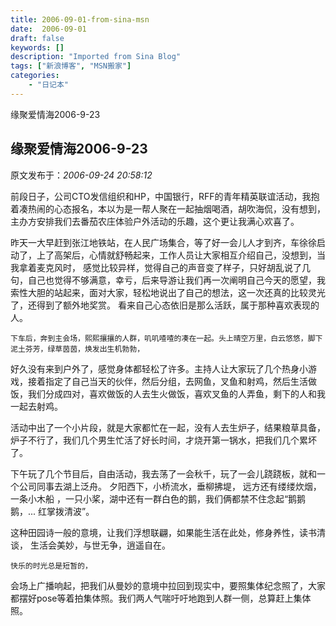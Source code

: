```yaml
---
title: 2006-09-01-from-sina-msn
date:  2006-09-01
draft: false
keywords: []
description: "Imported from Sina Blog"
tags: ["新浪博客", "MSN搬家"]
categories: 
    - "日记本"
---
```

缘聚爱情海2006-9-23
## 缘聚爱情海2006-9-23

 原文发布于：*2006-09-24 20:58:12*

  
前段日子，公司CTO发信组织和HP，中国银行，RFF的青年精英联谊活动，我抱着凑热闹的心态报名，本以为是一帮人聚在一起抽烟喝酒，胡吹海侃，没有想到，主办方安排我们去番茄农庄体验户外活动的乐趣，这个更让我满心欢喜了。

  
昨天一大早赶到张江地铁站，在人民广场集合，等了好一会儿人才到齐，车徐徐启动了，上了高架后，心情就舒畅起来，工作人员让大家相互介绍自己，没想到，当我拿着麦克风时， 
感觉比较异样，觉得自己的声音变了样子，只好胡乱说了几句，自己也觉得不够满意，幸亏，后来导游让我们再一次阐明自己今天的愿望，我索性大胆的站起来，面对大家，轻松地说出了自己的想法，这一次还真的比较灵光了，还得到了额外地奖赏。
看来自己心态依旧是那么活跃，属于那种喜欢表现的人。

    下车后，奔到主会场，熙熙攘攘的人群，叽叽喳喳的凑在一起。头上晴空万里，白云悠悠，脚下泥土芬芳，绿草茵茵，焕发出生机勃勃，

好久没有来到户外了，感觉身体都轻松了许多。主持人让大家玩了几个热身小游戏，接着指定了自己当天的伙伴，然后分组，去网鱼，叉鱼和射鸡，然后生活做饭，我们分成四对，喜欢做饭的人去生火做饭，喜欢叉鱼的人弄鱼，剩下的人和我一起去射鸡。

    
活动中出了一个小片段，就是大家都忙在一起，没有人去生炉子，结果粮草具备，炉子不行了，我们几个男生忙活了好长时间，才烧开第一锅水，把我们几个累坏了。

   下午玩了几个节目后，自由活动，我去荡了一会秋千，玩了一会儿跷跷板，就和一个公司同事去湖上泛舟。
夕阳西下，小桥流水，垂柳拂堤， 远方还有缕缕炊烟，一条小木船 ，一只小桨，湖中还有一群白色的鹅，我们俩都禁不住念起“鹅鹅鹅，...
红掌拨清波”。

   
这种田园诗一般的意境，让我们浮想联翩，如果能生活在此处，修身养性，读书清谈， 生活会美妙，与世无争，逍遥自在。

    快乐的时光总是短暂的，
会场上广播响起，把我们从曼妙的意境中拉回到现实中，要照集体纪念照了，大家都摆好pose等着拍集体照。我们两人气喘吁吁地跑到人群一侧，总算赶上集体照。

 

 

    

   


